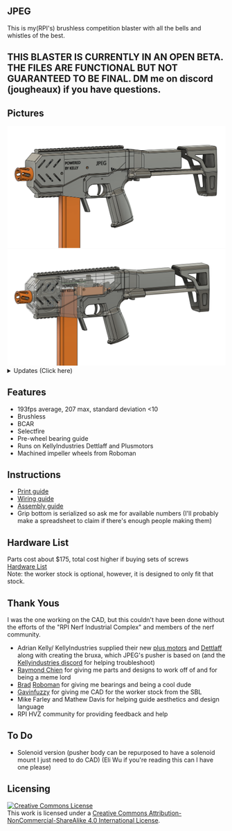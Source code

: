## JPEG
This is my(RPI's) brushless competition blaster with all the bells and whistles of the best.

## THIS BLASTER IS CURRENTLY IN AN OPEN BETA. THE FILES ARE FUNCTIONAL BUT NOT GUARANTEED TO BE FINAL.  DM me on discord (jougheaux) if you have questions.

## Pictures
<img src="JPEG.png">
<img src="JPEGClear.png">

<details>
<summary>Updates (Click here)</summary>

 --------------------------------------
 - Koda support w. changes to magwell and mag retention
 - Elongated pusher for reliable feeding with 36mm workers
 - changed pusher construction (removed wedge)
 - removed feed lips from cage inner
 - "adding speed holes to the shroud for maximum brrrrrrrrr and cooling"
 --------------------------------------
 - Stock Base & Battery Tray changed to have easier access to the battery
 - Lower changed to allow battery in grip and better printing
 - Grip bottom changed to allow battery in grip
 - Mag retention changed to have less slop
 - Magwell changed to no longer hold the selector switch
 - Pusher Body changed to hold the selector switch
 - Motor Housing changed for better wire routing
 - Wheels changed for smaller geometry
 - Cage became Cage Body and Cage Inner to allow for better printing
 - Muzzle is now threaded
 - Shroud has a slightly smaller opening in front
 - Added files for serialized grips and parametric cages/bcars
 --------------------------------------
 - adjusted heat set insert tolerance
 - uploaded wiring diagram (https://docs.google.com/document/d/1IgKOaXz1Wq1czSlrQZNBrS4rJvw-7m4BnzTXSQHMin8/edit)
--------------------------------------
- selectfire pictograph on magwell
- assembly guide added here (https://docs.google.com/document/d/1t8XXDXZycTl_3nRU9CUnI02HiXrD-tiSQikEmLgy0f4/edit)
--------------------------------------
- minor tweaks to: pusher body, wedge, stock base, stock mech plate, muzzle, shroud
- firmware now allows for 100, 130, and 200 fps options from the selector switch on boot up
- build guide coming soon
--------------------------------------
- v0.2 greatly reduces support material needed to print this blaster, v0.1.1 files are there for people who started printing
- Firmware is more reliable
- Print guide outlined on the second page of BOM (https://docs.google.com/spreadsheets/d/1kkiYsIlRcB7tAiH2ZU5NDMiAzAqcHJNqWwJKifN7Q3Q/edit#gid=0  )

</details>

## Features

- 193fps average, 207 max, standard deviation <10
- Brushless
- BCAR
- Selectfire
- Pre-wheel bearing guide
- Runs on KellyIndustries Dettlaff and Plusmotors
- Machined impeller wheels from Roboman

## Instructions
- [Print guide](https://docs.google.com/spreadsheets/d/1kkiYsIlRcB7tAiH2ZU5NDMiAzAqcHJNqWwJKifN7Q3Q/edit#gid=258203420)
- [Wiring guide](https://docs.google.com/document/d/1IgKOaXz1Wq1czSlrQZNBrS4rJvw-7m4BnzTXSQHMin8/edit)
- [Assembly guide](https://docs.google.com/document/d/1t8XXDXZycTl_3nRU9CUnI02HiXrD-tiSQikEmLgy0f4/edit)
- Grip bottom is serialized so ask me for available numbers (I'll probably make a spreadsheet to claim if there's enough people making them)  

## Hardware List  
Parts cost about $175, total cost higher if buying sets of screws  
[Hardware List](https://docs.google.com/spreadsheets/d/1kkiYsIlRcB7tAiH2ZU5NDMiAzAqcHJNqWwJKifN7Q3Q/edit#gid=0)  
Note: the worker stock is optional, however,  it is designed to only fit that stock.

## Thank Yous
I was the one working on the CAD, but this couldn't have been done without the efforts of the "RPI Nerf Industrial Complex" and members of the nerf community.
- Adrian Kelly/ KellyIndustries supplied their new [plus motors](https://kellyindustries.us/collections/flywheel-parts/products/plus-motor-brushless) and [Dettlaff](https://kellyindustries.us/collections/flywheel-parts/products/dettlaff-brushless-blaster-controller) along with creating the bruxa, which JPEG's pusher is based on (and the [Kellyindustries discord](https://discord.gg/gnhjt6QDAX) for helping troubleshoot)
- [Raymond Chien](https://www.linkedin.com/in/raymond-chien-1a0341229?original_referer=https%3A%2F%2Fwww.google.com%2F) for giving me parts and designs to work off of and for being a meme lord
- [Brad](https://thefactoryamsterdam.com/) [Roboman](https://roboman.net/) for giving me  bearings and being a cool dude
- [Gavinfuzzy](https://www.etsy.com/shop/GavinfuzzyCustoms) for giving me CAD for the worker stock from the SBL
- Mike Farley and Mathew Davis for helping guide aesthetics and design language
- RPI HVZ community for providing feedback and help

## To Do
- Solenoid version (pusher body can be repurposed to have a solenoid mount I just need to do CAD) (Eli Wu if you're reading this can I have one please)


## Licensing
<a rel="license" href="http://creativecommons.org/licenses/by-nc-sa/4.0/"><img alt="Creative Commons License" style="border-width:0" src="https://i.creativecommons.org/l/by-nc-sa/4.0/88x31.png" /></a><br />This work is licensed under a <a rel="license" href="http://creativecommons.org/licenses/by-nc-sa/4.0/">Creative Commons Attribution-NonCommercial-ShareAlike 4.0 International License</a>.
